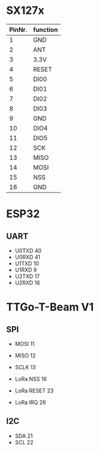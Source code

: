 # SX127x

| PinNr. | function |
| ------ | -------- |
| 1      | GND      |
| 2      | ANT      |
| 3      | 3.3V     |
| 4      | RESET    |
| 5      | DI00     |
| 6      | DI01     |
| 7      | DI02     |
| 8      | DI03     |
| 9      | GND      |
| 10     | DIO4     |
| 11     | DIO5     |
| 12     | SCK      |
| 13     | MISO     |
| 14     | MOSI     |
| 15     | NSS      |
| 16     | GND      |


# ESP32

## UART

* U0TXD 40
* U0RXD 41
* U1TXD 10
* U1RXD 9
* U2TXD 17
* U2RXD 16


# TTGo-T-Beam V1

## SPI

* MOSI 11
* MISO 12
* SCLK 13

* LoRa NSS 18
* LoRa RESET 23
* LoRa IRQ 26


## I2C

* SDA 21 
* SCL 22
